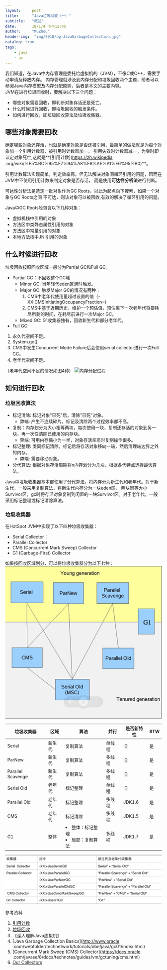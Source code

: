 ```yaml
---
layout:     post
title:      "Java垃圾回收（一）"
subtitle:   "概述"
date:       18/1/4 下午12:45
author:     "MuZhou"
header-img:  "img/2018/bg-JavaGarbageCollection.jpg"
catalog: true
tags:
    - java
    - gc
---
```


我们知道，在Java中内存管理是委托给虚拟机的（JVM），不像C或C++，需要手动申请及释放内存。
内存管理就涉及到内存分配和垃圾回收两个主题，前者可以参阅Java内存模型及内存分配原则，后者是本文的主要内容。
<br>
JVM在进行垃圾回收时，要解决以下三个问题：

- 哪些对象需要回收，即判断对象存活还是死亡。
- 什么时候进行回收，即垃圾回收的触发条件。
- 如何进行回收，即垃圾回收算法及垃圾收集器。

## 哪些对象需要回收
确定哪些对象还存活，也就是确定对象是否还被引用，最简单的做法就是为每个对象加一个引用计数器，被引用时计数器加一，
引用失效时计数器减一，为零时即认定对象死亡,这就是**[引用计数](https://zh.wikipedia
.org/wiki/%E5%BC%95%E7%94%A8%E8%AE%A1%E6%95%B0)**。

引用计数算法实现简单，判定效率高，但无法解决对象间循环引用的问题，因而在JVM中不使用引用计数来判定对象是否存活，
而是使用**可达性分析法**进行判断。

可达性分析法是选定一批对象作为GC Roots，以此为起点向下搜索，如果一个对象与GC Roots之间
不可达，则该对象可以被回收,有效的解决了循环引用的问题。
<br>

Java中GC Roots般包含以下几种对象：

- 虚拟机栈中引用的对象
- 方法区中类静态属性引用的对象
- 方法区中常量引用的对象
- 本地方法栈中JNI引用的对象

## 什么时候进行回收
垃圾回收按照回收区域一般分为Partial GC和Full GC。

- Partial GC：不回收整个GC堆
    - Minor GC: 当年轻代eden区满时触发。
    - Major GC: 触发Major GC的情况有两种：
        1. CMS中老年代使用量超过设置的值（-XX:CMSInitiatingOccupancyFraction=<N>)
        2. CMS中基于近期历史，维护一个预估值，预估离下一次老年代将要耗尽所剩的时间，在耗尽前进行一次Major GC。
    - Mixed GC: G1收集器独有，回收新生代和部分老年代。
- Full GC:
1. 永久代空间不足。
2. System.gc()
3. CMS中发生Concurrent Mode Failure后会使用serial collector进行一次Full GC。
4. 老年代空间不足。

（老年代空间不足的情况如图4种）
![内存分配过程](/img/2018/JavaGarbageCollection-memory-allocation.jpg)

## 如何进行回收

### 垃圾回收算法
- 标记清除: 标记对象"已死"后，清除"已死"对象。
     - 弊端: 产生不连续碎片，标记及清除两个过程效率都不高。
- 复制：内存划分为大小相等两块，每次使用一块，复制还存活的对象到另一块，再一次性清除已使用的内存块。
     - 弊端: 可用内存缩小为一半，对象存活率高时复制操作很多。
- 标记整理: 类同标记清除，标记后将存活对象移向一端，然后清理端边界之外的内存。
     - 弊端: 需要移动对象。
- 分代算法: 根据对象存活周期将n内存划分为几块，根据各代特点选择最优算法。

Java中垃圾收集器基本都使用了分代算法，将内存分为新生代和老年代。对于新生代，一般采用复制算法，将新生代内存分为一块eden区，
两块同等大小Survivor区，gc时将存活对象复制到闲置的一块Survivor区。对于老年代，一般采用标记整理或标记清除算法。

### 垃圾收集器
在HotSpot JVM中实现了以下四种垃圾收集器：

- Serial Collector：
- Parallel Collector
- CMS (Concurrent Mark Sweep) Collector
- G1 (Garbage-First) Collector

如果按回收区域划分，可以将垃圾收集器分为以下七种：
![Our Collectors](/img/2018/JavaGarbageCollection-OurCollectors.png)

<table>
  <thead>
    <tr>
      <th>垃圾收集器</th>
      <th>区域</th>
      <th>算法</th>
      <th>并行</th>
      <th>是否新特性</th>
      <th>STW</th>
    </tr>
  </thead>
  <tbody>
    <tr>
      <td>Serial</td>
      <td>新生代</td>
      <td>复制算法</td>
      <td>单线程</td>
      <td>旧</td>
      <td>是</td>
    </tr>
    <tr>
      <td>ParNew</td>
      <td>新生代</td>
      <td>复制算法</td>
      <td>多线程</td>
      <td>旧</td>
      <td>是</td>
    </tr>
    <tr>
      <td>Parallel Scavenge</td>
      <td>新生代</td>
      <td>复制算法</td>
      <td>多线程</td>
      <td>旧</td>
      <td>是</td>
    </tr>
    <tr>
      <td>Serial Old</td>
      <td>老年代</td>
      <td>标记整理</td>
      <td>单线程</td>
      <td>旧</td>
      <td>是</td>
    </tr>
    <tr>
      <td>Parallel Old</td>
      <td>老年代</td>
      <td>标记整理</td>
      <td>多线程</td>
      <td>JDK1.6</td>
      <td>是</td>
    </tr>
    <tr>
      <td>CMS</td>
      <td>老年代</td>
      <td>标记清除</td>
      <td>多线程</td>
      <td>JDK1.5</td>
      <td>是</td>
    </tr>
    <tr>
      <td>G1</td>
      <td>整体</td>
      <td><li>整体：标记整理</li> <li>局部：复制算法</li></td>
      <td>多线程</td>
      <td>JDK1.7</td>
      <td>是</td>
    </tr>
  </tbody>
</table>


![关系](/img/2018/JavaGarbageCollection-CollectorsWithCommandLine.png)

参考资料<br>

1. [引用计数](https://zh.wikipedia.org/wiki/%E5%BC%95%E7%94%A8%E8%AE%A1%E6%95%B0)
2. [垃圾回收](https://zh.wikipedia.org/wiki/%E5%9E%83%E5%9C%BE%E5%9B%9E%E6%94%B6_
(%E8%A8%88%E7%AE%97%E6%A9%9F%E7%A7%91%E5%AD%B8))
3. 《深入理解Java虚拟机》
4. [Java Garbage Collection Basics](http://www.oracle
.com/webfolder/technetwork/tutorials/obe/java/gc01/index.html)
5. [Concurrent Mark Sweep (CMS) Collector](https://docs.oracle
.com/javase/8/docs/technotes/guides/vm/gctuning/cms.html)
6. [Our Collectors](https://blogs.oracle.com/jonthecollector/our-collectors)